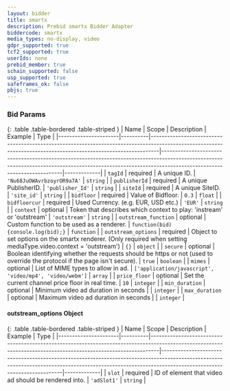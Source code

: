 ```yaml
---
layout: bidder
title: smartx
description: Prebid smartx Bidder Adapter
biddercode: smartx
media_types: no-display, video
gdpr_supported: true
tcf2_supported: true
userIds: none
prebid_member: true
schain_supported: false
usp_supported: true
safeframes_ok: false
pbjs: true
---
```


### Bid Params

{: .table .table-bordered .table-striped }
| Name                 | Scope    | Description                                                                                                                                                   | Example                                                                                                                                                                                              | Type        |
|----------------------|----------|---------------------------------------------------------------------------------------------------------------------------------------------------------------|------------------------------------------------------------------------------------------------------------------------------------------------------------------------------------------------------|-------------|
| `tagId`              | required | A unique ID.                                                                                                                                                      | `'Nu68JuOWAvrbzoyrOR9a7A'`                                                                                                                                                                            | `string`    |
| `publisherId`        | required | A unique PublisherID.                                                                                                                                             | `'publisher_Id'`                                                                                                                                                                                      | `string`    |
| `siteId`             | required | A unique SiteID.                                                                                                                                                  | `'site_id'`                                                                                                                                                                                           | `string`    |
| `bidfloor`           | required | Value of Bidfloor.                                                                                                                                                |                              `0.3`                                                                                                                                                                                                 | `float`     |
| `bidfloorcur`        | required | Used Currency. (e.g. EUR, USD etc.)                                                                                                                               | `'EUR'`                                                                                                                                                                                               | `string`    |
| `context`            | optional | Token that describes which context to play: 'instream' or 'outstream'                                                                                             | `'outstream'`                                                                                                                                                                                         | `string`    |
| `outstream_function` | optional | Custom function to be used as a renderer.                                                                                                                         |                         `function(bid){console.log(bid);}`                                                                                                                                                                    | `function`  |
| `outstream_options`  | required | Object to set options on the smartx renderer. (Only required when setting mediaType.video.context = 'outstream')                                                  |                                `{}`                                                                                                                                                                                                  | `object`    |
| `secure`             | optional | Boolean identifying whether the requests should be https or not (used to override the protocol if the page isn't secure).                                         | `true`                                                                                                                                                                                                | `boolean`   |
| `mimes`              | optional | List of MIME types to allow in ad.                                                                                                                                |                                `['application/javascript', 'video/mp4', 'video/webm']`                                                                                                                                               | `array`     |
| `price_floor`        | optional | Set the current channel price floor in real time.                                                                                                                 | `10`                                                                                                                                                                                                  | `integer`   |
| `min_duration`       | optional | Minimum video ad duration in seconds                                                                                    |                                                                                                                                                                                                     | `integer`   |
| `max_duration`       | optional | Maximum video ad duration in seconds                                                                                                                            |                                                                                                                                                                                                     | `integer`   |

<a name="smartx-outstream-options-object" />

#### outstream_options Object

{: .table .table-bordered .table-striped }
| Name                 | Scope    | Description                                                                                                                                                   | Example                                                                                                                                                                                              | Type        |
|----------------------|----------|---------------------------------------------------------------------------------------------------------------------------------------------------------------|------------------------------------------------------------------------------------------------------------------------------------------------------------------------------------------------------|-------------|
| `slot`                  | required | ID of element that video ad should be rendered into.        | `'adSlot1'` | `string`  |

